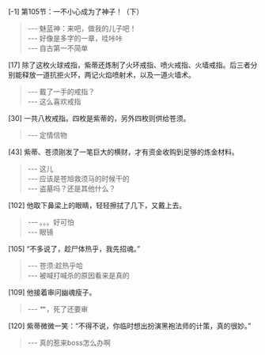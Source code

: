 
[-1] 第105节：一不小心成为了神子！（下）
>--- 魅蓝神：来吧，做我的儿子吧！<br>
>--- 好像是多字的一章，哇咔咔<br>
>--- 自古第一不简单<br>

[17] 除了这枚火球戒指，紫蒂还炼制了火环戒指、喷火戒指、火墙戒指。后三者分别能释放一道抗拒火环，两记火焰喷射术，以及一道火墙术。
>--- 戴了一手的戒指？<br>
>--- 这么喜欢戒指<br>

[30] 一共八枚戒指。四枚是紫蒂的，另外四枚则供给苍须。
>--- 定情信物<br>

[43] 紫蒂、苍须刚发了一笔巨大的横财，才有资金收购到足够的炼金材料。
>--- 这儿<br>
>--- 应该是苍旭救须马的时候干的<br>
>--- 盗墓吗？还是其他什么？<br>

[102] 他取下鼻梁上的眼睛，轻轻擦拭了几下，又戴上去。
>--- 。。。好可怕<br>
>--- 眼镜<br>

[105] “不多说了，趁尸体热乎，我先招魂。”
>--- 苍须:趁热乎哈<br>
>--- 被喊打喊杀的原因看来是真的<br>

[109] 他接着审问幽魂瘦子。
>--- 艹，死了还要审<br>

[120] 紫蒂微微一笑：“不得不说，你临时想出扮演黑袍法师的计策，真的很妙。”
>--- 真的惹来boss怎么办啊<br>
